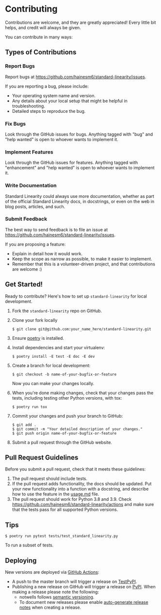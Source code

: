 # Contributing

Contributions are welcome, and they are greatly appreciated! Every little bit
helps, and credit will always be given.

You can contribute in many ways:

## Types of Contributions

### Report Bugs

Report bugs at https://github.com/hainesm6/standard-linearity/issues.

If you are reporting a bug, please include:

* Your operating system name and version.
* Any details about your local setup that might be helpful in troubleshooting.
* Detailed steps to reproduce the bug.

### Fix Bugs

Look through the GitHub issues for bugs. Anything tagged with "bug" and "help
wanted" is open to whoever wants to implement it.

### Implement Features

Look through the GitHub issues for features. Anything tagged with "enhancement"
and "help wanted" is open to whoever wants to implement it.

### Write Documentation

Standard Linearity could always use more documentation, whether as part of the
official Standard Linearity docs, in docstrings, or even on the web in blog posts,
articles, and such.

### Submit Feedback

The best way to send feedback is to file an issue at https://github.com/hainesm6/standard-linearity/issues.

If you are proposing a feature:

* Explain in detail how it would work.
* Keep the scope as narrow as possible, to make it easier to implement.
* Remember that this is a volunteer-driven project, and that contributions
  are welcome :)

## Get Started!

Ready to contribute? Here's how to set up `standard-linearity` for local development.

1. Fork the `standard-linearity` repo on GitHub.
2. Clone your fork locally

    ```shell
    $ git clone git@github.com:your_name_here/standard-linearity.git
    ```

3. Ensure [poetry](https://python-poetry.org/docs/) is installed.
4. Install dependencies and start your virtualenv:

    ```shell
    $ poetry install -E test -E doc -E dev
    ```

5. Create a branch for local development:

    ```shell
    $ git checkout -b name-of-your-bugfix-or-feature
    ```

    Now you can make your changes locally.

6. When you're done making changes, check that your changes pass the
   tests, including testing other Python versions, with tox:

    ```shell
    $ poetry run tox
    ```

7. Commit your changes and push your branch to GitHub:

    ```shell
    $ git add .
    $ git commit -m "Your detailed description of your changes."
    $ git push origin name-of-your-bugfix-or-feature
    ```

8. Submit a pull request through the GitHub website.

## Pull Request Guidelines

Before you submit a pull request, check that it meets these guidelines:

1. The pull request should include tests.
2. If the pull request adds functionality, the docs should be updated. Put
   your new functionality into a function with a docstring, and describe how to use the
   feature in the [usage.md](/docs/usage.md) file.
3. The pull request should work for Python 3.8 and 3.9. Check
   https://github.com/hainesm6/standard-linearity/actions
   and make sure that the tests pass for all supported Python versions.

## Tips

```shell
$ poetry run pytest tests/test_standard_linearity.py
```

To run a subset of tests.

## Deploying

New versions are deployed via [GitHub Actions](https://docs.github.com/en/actions/learn-github-actions):

* A push to the master branch will trigger a release on [TestPyPI](https://test.pypi.org/project/standard-linearity/).
* Publishing a new release on GitHub will trigger a release on [PyPI](https://pypi.org/project/standard-linearity/).
When making a release please note the following:
  * notwells follows [semantic versioning](https://semver.org/).
  * To document new releases please enable [auto-generate release notes](https://docs.github.com/en/repositories/releasing-projects-on-github/automatically-generated-release-notes) when creating a release.
